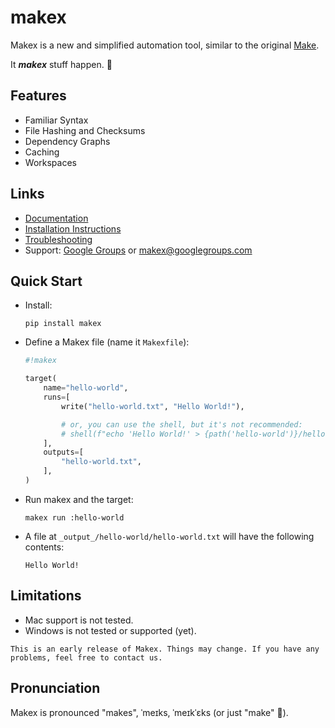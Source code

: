 # makex

<!-- heading -->

Makex is a new and simplified automation tool, similar to the original [Make](https://en.wikipedia.org/wiki/Make_(software)).

It __*makex*__ stuff happen. 🙂

<!-- features -->

## Features

- Familiar Syntax
- File Hashing and Checksums
- Dependency Graphs
- Caching
- Workspaces

<!-- links -->

## Links

- [Documentation](https://meta.company/go/makex)
- [Installation Instructions](https://meta.company/go/makex/install)
- [Troubleshooting](https://meta.company/go/makex/trouble)
- Support: [Google Groups](http://groups.google.com/group/makex) or [makex@googlegroups.com](mailto://makex@googlegroups.com)

<!-- quick-start -->


## Quick Start

- Install:

  ```shell
  pip install makex
  ```

- Define a Makex file (name it `Makexfile`):

  ```python
  #!makex
  
  target(
      name="hello-world",
      runs=[
          write("hello-world.txt", "Hello World!"),
  
          # or, you can use the shell, but it's not recommended:
          # shell(f"echo 'Hello World!' > {path('hello-world')}/hello-world.txt"),
      ],
      outputs=[
          "hello-world.txt",
      ],
  )
  ```

- Run makex and the target:

  ```shell
  makex run :hello-world
  ```
 
- A file at `_output_/hello-world/hello-world.txt` will have the following contents:

  ```
  Hello World!
  ```


## Limitations

- Mac support is not tested.
- Windows is not tested or supported (yet).

```{note}
This is an early release of Makex. Things may change. If you have any problems, feel free to contact us. 
```

## Pronunciation

Makex is pronounced "makes", ˈmeɪks, ˈmeɪkˈɛks (or just "make" 🙂).

